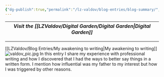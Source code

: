 ```yaml
---
{"dg-publish":true,"permalink":"/lz-valdov/blog-entries/blog-summary/","created":"2025-03-15T15:32:36.026-07:00","updated":"2025-03-31T07:54:07.538-07:00"}
---
```



| *Visit the [[LZValdov/Digital Garden/Digital Garden\|Digital Garden]]* |
| ------------------------------ |

---
[[LZValdov/Blog Entries/My awakening to writing\|My awakening to writing]] ![valdov_pic.jpg](/img/user/LZValdov/valdov_pic.jpg)
In this entry I share my experience with professional writing and how I discovered that I had the ways to better say things in a written form. I mention how influential was my father to my interest but how I was triggered by other reasons. 